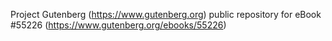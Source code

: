 Project Gutenberg (https://www.gutenberg.org) public repository for
eBook #55226 (https://www.gutenberg.org/ebooks/55226)
